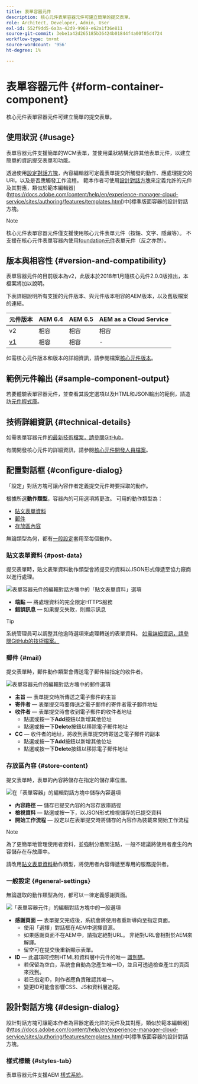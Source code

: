 ```yaml
---
title: 表單容器元件
description: 核心元件表單容器元件可建立簡單的提交表單。
role: Architect, Developer, Admin, User
exl-id: 552f9dd5-6a3a-42d9-9969-e62a1f36e811
source-git-commit: 3ebe1a42d265185b36424b01844f4a00f05d4724
workflow-type: tm+mt
source-wordcount: '956'
ht-degree: 1%

---
```


# 表單容器元件 {#form-container-component}

核心元件表單容器元件可建立簡單的提交表單。

## 使用狀況 {#usage}

表單容器元件支援簡單的WCM表單，並使用巢狀結構允許其他表單元件，以建立簡單的資訊提交表單和功能。

透過使用[設定對話方塊](#configure-dialog)，內容編輯器可定義表單提交所觸發的動作、應處理提交的URl，以及是否應觸發工作流程。 範本作者可使用[設計對話方塊](#design-dialog)來定義允許的元件及其對應，類似於範本編輯器](https://docs.adobe.com/content/help/en/experience-manager-cloud-service/sites/authoring/features/templates.html)中[標準版面容器的設計對話方塊。

>[!NOTE]
>
>核心元件表單容器元件僅支援使用核心元件表單元件（按鈕、文字、隱藏等）。 不支援在核心元件表單容器內使用[foundation元件](https://docs.adobe.com/content/help/en/experience-manager-65/authoring/siteandpage/default-components-foundation.html)表單元件（反之亦然）。

## 版本與相容性 {#version-and-compatibility}

表單容器元件的目前版本為v2，此版本於2018年1月隨核心元件2.0.0版推出，本檔案將加以說明。

下表詳細說明所有支援的元件版本、與元件版本相容的AEM版本，以及舊版檔案的連結。

| 元件版本 | AEM 6.4 | AEM 6.5 | AEM as a Cloud Service  |
|--- |--- |--- |---|
| v2 | 相容 | 相容 | 相容 |
| [v1](/help/components/v1/form-container-v1.md) | 相容 | 相容 | - |

如需核心元件版本和版本的詳細資訊，請參閱檔案[核心元件版本](/help/versions.md)。

## 範例元件輸出 {#sample-component-output}

若要體驗表單容器元件，並查看其設定選項以及HTML和JSON輸出的範例，請造訪[元件程式庫](https://adobe.com/go/aem_cmp_library_form_container)。

## 技術詳細資訊 {#technical-details}

如需表單容器元件[的最新技術檔案，請參閱GitHub](https://adobe.com/go/aem_cmp_tech_form_container_v2)。

有關開發核心元件的詳細資訊，請參閱[核心元件開發人員檔案](/help/developing/overview.md)。

## 配置對話框 {#configure-dialog}

「設定」對話方塊可讓內容作者定義提交元件時要採取的動作。

根據所選&#x200B;**動作類型**，容器內的可用選項將更改。 可用的動作類型為：

* [貼文表單資料](#post-data)
* [郵件](#mail)
* [存放區內容](#store-content)

無論類型為何，都有[一般設定](#general-settings)套用至每個動作。

### 貼文表單資料 {#post-data}

提交表單時，貼文表單資料動作類型會將提交的資料以JSON形式傳遞至協力廠商以進行處理。

![表單容器元件的編輯對話方塊中的「貼文表單資料」選項](/help/assets/form-container-edit-post.png)

* **端點**  — 將處理資料的完全限定HTTPS服務
* **錯誤訊息**  — 如果提交失敗，則顯示訊息

>[!TIP]
>系統管理員可以調整其他逾時選項來處理轉送的表單資料。 [如需詳細資訊，請參閱GitHub的技術檔案。](https://github.com/adobe/aem-core-wcm-components/tree/master/content/src/content/jcr_root/apps/core/wcm/components/form/actions/rpc)

### 郵件 {#mail}

提交表單時，郵件動作類型會傳送電子郵件給指定的收件者。

![表單容器元件的編輯對話方塊中的郵件選項](/help/assets/form-container-edit-mail.png)

* **主旨**  — 表單提交時所傳送之電子郵件的主旨
* **寄件者**  — 表單提交時要傳送之電子郵件的寄件者電子郵件地址
* **收件者**  — 表單提交時會收到電子郵件的收件者地址
   * 點選或按一下&#x200B;**Add**&#x200B;按鈕以新增其他位址
   * 點選或按一下&#x200B;**Delete**&#x200B;按鈕以移除電子郵件地址
* **CC**  — 收件者的地址，將收到表單提交時寄送之電子郵件的副本
   * 點選或按一下&#x200B;**Add**&#x200B;按鈕以新增其他位址
   * 點選或按一下&#x200B;**Delete**&#x200B;按鈕以移除電子郵件地址

### 存放區內容 {#store-content}

提交表單時，表單的內容將儲存在指定的儲存庫位置。

![在「表單容器」的編輯對話方塊中儲存內容選項](/help/assets/form-container-edit-store.png)

* **內容路徑**  — 儲存已提交內容的內容存放庫路徑
* **檢視資料**  — 點選或按一下，以JSON形式檢視儲存的已提交資料
* **開始工作流程**  — 設定以在表單提交時將儲存的內容作為裝載來開始工作流程

>[!NOTE]
>
>為了更簡單地管理使用者資料，並強制分散關注點，一般不建議將使用者產生的內容儲存在存放庫中。
>
>請改用[貼文表單資料](#post-data)動作類型，將使用者內容傳遞至專用的服務提供者。

### 一般設定 {#general-settings}

無論選取的動作類型為何，都可以一律定義感謝頁面。

![「表單容器元件」的編輯對話方塊中的一般選項](/help/assets/form-container-edit-general.png)

* **感謝頁面**  — 表單提交完成後，系統會將使用者重新導向至指定頁面。
   * 使用「選擇」對話框在AEM中選擇資源。
   * 如果感謝頁面不在AEM中，請指定絕對URL。 非絕對URL會相對於AEM來解譯。
   * 留空可在提交後重新顯示表單。
* **ID**  — 此選項可控制HTML和資料層中元件的唯一 [識別碼](/help/developing/data-layer/overview.md)。
   * 若保留為空白，系統會自動為您產生唯一ID，並且可透過檢查產生的頁面來找到。
   * 若已指定ID，則作者應負責確認其唯一。
   * 變更ID可能會影響CSS、JS和資料層追蹤。

## 設計對話方塊 {#design-dialog}

設計對話方塊可讓範本作者為容器定義允許的元件及其對應，類似於範本編輯器](https://docs.adobe.com/content/help/en/experience-manager-cloud-service/sites/authoring/features/templates.html)中[標準版面容器的設計對話方塊。

### 樣式標籤 {#styles-tab}

表單容器元件支援AEM [樣式系統](/help/get-started/authoring.md#component-styling)。
